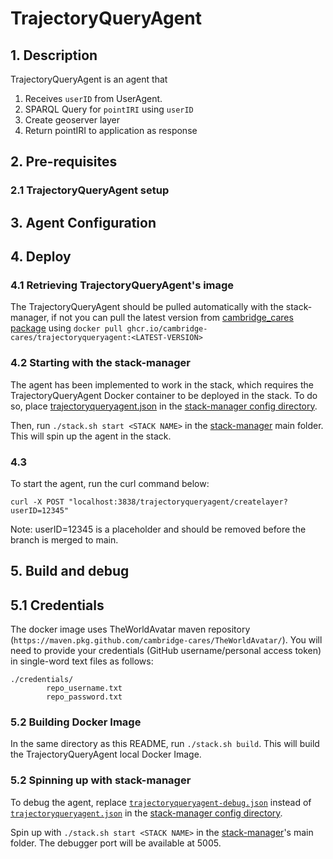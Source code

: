 # TrajectoryQueryAgent
## 1. Description
TrajectoryQueryAgent is an agent that
1) Receives `userID` from UserAgent.
2) SPARQL Query for `pointIRI` using `userID`
3) Create geoserver layer
4) Return pointIRI to application as response

## 2. Pre-requisites
### 2.1 TrajectoryQueryAgent setup 



## 3. Agent Configuration 


## 4. Deploy 
### 4.1 Retrieving TrajectoryQueryAgent's image
The TrajectoryQueryAgent should be pulled automatically with the stack-manager, if not you can pull the latest version from [cambridge_cares package](https://github.com/orgs/cambridge-cares/packages/container/package/trajectoryqueryagent) using `docker pull ghcr.io/cambridge-cares/trajectoryqueryagent:<LATEST-VERSION>`

### 4.2 Starting with the stack-manager
The agent has been implemented to work in the stack, which requires the TrajectoryQueryAgent Docker container to be deployed in the stack. To do so, place [trajectoryqueryagent.json](stack-manager-config/inputs/config/services/trajectoryqueryagent.json) in the [stack-manager config directory].

Then, run `./stack.sh start <STACK NAME>` in the [stack-manager] main folder. This will spin up the agent in the stack.

### 4.3 
To start the agent, run the curl command below: 
```
curl -X POST "localhost:3838/trajectoryqueryagent/createlayer?userID=12345"
```
Note: userID=12345 is a placeholder and should be removed before the branch is merged to main.

## 5. Build and debug
## 5.1 Credentials
The docker image uses TheWorldAvatar maven repository (`https://maven.pkg.github.com/cambridge-cares/TheWorldAvatar/`).
You will need to provide your credentials (GitHub username/personal access token) in single-word text files as follows:
```
./credentials/
        repo_username.txt
        repo_password.txt
```

### 5.2 Building Docker Image
In the same directory as this README, run `./stack.sh build`. This will build the TrajectoryQueryAgent local Docker Image. 

### 5.2 Spinning up with stack-manager
To debug the agent, replace [`trajectoryqueryagent-debug.json`](stack-manager-config/inputs/config/services/trajectoryqueryagent-debug.json) instead of [`trajectoryqueryagent.json`](stack-manager-config/inputs/config/services/trajectoryqueryagent.json) in the [stack-manager config directory]. 

Spin up with `./stack.sh start <STACK NAME>` in the [stack-manager]'s main folder.
The debugger port will be available at 5005.

[stack-manager]: https://github.com/cambridge-cares/TheWorldAvatar/tree/main/Deploy/stacks/dynamic/stack-manager
[stack-manager config directory]: https://github.com/cambridge-cares/TheWorldAvatar/tree/main/Deploy/stacks/dynamic/stack-manager/inputs/config/services